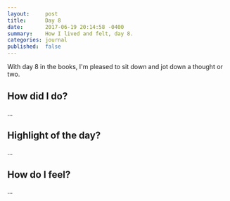 ```yaml
---
layout:     post
title:      Day 8
date:       2017-06-19 20:14:58 -0400
summary:    How I lived and felt, day 8.
categories: journal
published:  false
---
```


With day 8 in the books, I'm pleased to sit down and jot down a thought or two.

## How did I do?

...

## Highlight of the day?

...

## How do I feel?

...
